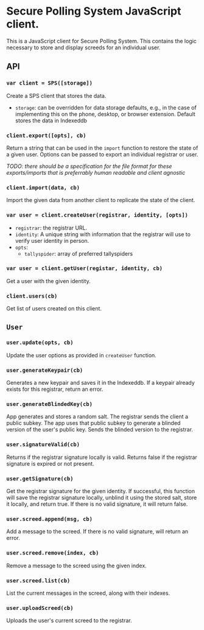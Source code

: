 # Secure Polling System JavaScript client.

This is a JavaScript client for Secure Polling System. This contains the logic necessary to store and display screeds for an individual user.

## API

### ```var client = SPS([storage])```

Create a SPS client that stores the data.

* `storage`: can be overridden for data storage defaults, e.g., in the case of implementing this on the phone, desktop, or browser extension. Default stores the data in Indexeddb

### ```client.export([opts], cb)```

Return a string that can be used in the `import` function to restore the state of a given user. Options can be passed to export an individual registrar or user.

*TODO: there should be a specification for the file format for these exports/imports that is preferrably human readable and client agnostic*

### ```client.import(data, cb)```

Import the given data from another client to replicate the state of the client.

### ```var user = client.createUser(registrar, identity, [opts])```

* `registrar`: the registrar URL.
* `identity`: A unique string with information that the registrar will use to verify user identity in person.
* `opts`:
  * `tallyspider`: array of preferred tallyspiders

### ```var user = client.getUser(registar, identity, cb)```

Get a user with the given identity.

### ```client.users(cb)```

Get list of users created on this client.

## `User`

### ```user.update(opts, cb)```

Update the user options as provided in `createUser` function.

### ```user.generateKeypair(cb)```

Generates a new keypair and saves it in the Indexeddb. If a keypair already exists for this registrar, return an error.

### ```user.generateBlindedKey(cb)```

App generates and stores a random salt. The registrar sends the client a public subkey. The app uses that public subkey to generate a blinded version of the user's public key. Sends the blinded version to the registrar.

### ```user.signatureValid(cb)```

Returns if the registrar signature locally is valid. Returns false if the registrar signature is expired or not present.

### ```user.getSignature(cb)```

Get the registrar signature for the given identity. If successful, this function will save the registrar signature locally, unblind it using the stored salt, store it locally, and return true. If there is no valid signature, it will return false.

### ```user.screed.append(msg, cb)```

Add a message to the screed. If there is no valid signature, will return an error.

### ```user.screed.remove(index, cb)```

Remove a message to the screed using the given index.

### ```user.screed.list(cb)```

List the current messages in the screed, along with their indexes.

### ```user.uploadScreed(cb)```

Uploads the user's current screed to the registrar.
